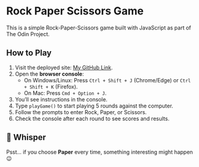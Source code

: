 # Rock Paper Scissors Game

This is a simple Rock-Paper-Scissors game built with JavaScript as part of The Odin Project.

## How to Play
1. Visit the deployed site: [My GitHub Link](https://chrono-quasardev.github.io/odin-rps-showdown/).
2. Open the **browser console**:
   - On Windows/Linux: Press `Ctrl + Shift + J` (Chrome/Edge) or `Ctrl + Shift + K` (Firefox).
   - On Mac: Press `Cmd + Option + J`.
3. You’ll see instructions in the console.
4. Type `playGame()` to start playing 5 rounds against the computer.
5. Follow the prompts to enter Rock, Paper, or Scissors.
6. Check the console after each round to see scores and results.

## 🤫 Whisper
Psst... if you choose **Paper** every time, something interesting might happen 😉

